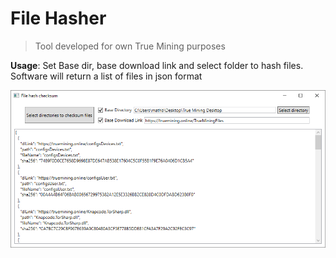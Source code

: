 # File Hasher
> Tool developed for own True Mining purposes
 
**Usage**: Set Base dir, base download link and select folder to hash files. Software will return a list of files in json format

![screenshot](FileHash.png)
